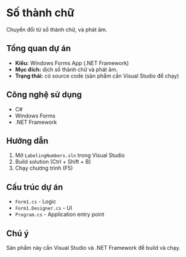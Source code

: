 # Số thành chữ

Chuyển đổi từ số thành chữ, và phát âm.

## Tổng quan dự án
- **Kiểu:** Windows Forms App (.NET Framework)
- **Mục đích:** dịch số thành chữ và phát âm.
- **Trạng thái:** có source code (sản phẩm cần Visual Studio để chạy)

## Công nghệ sử dụng
- C#
- Windows Forms
- .NET Framework

## Hướng dẫn 
1. Mở `LabelingNumbers.sln` trong Visual Studio
2. Build solution (Ctrl + Shift + B)
3. Chạy chương trình (F5)

## Cấu trúc dự án
- `Form1.cs` - Logic
- `Form1.Designer.cs` - UI
- `Program.cs` - Application entry point

## Chú ý
Sản phẩm này cần Visual Studio và .NET Framework để build và chạy.
